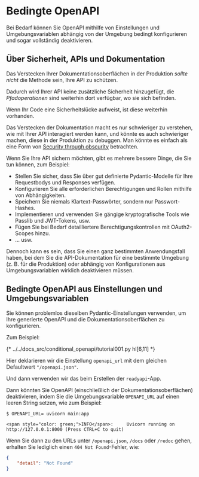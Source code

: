 # Bedingte OpenAPI

Bei Bedarf können Sie OpenAPI mithilfe von Einstellungen und Umgebungsvariablen abhängig von der Umgebung bedingt konfigurieren und sogar vollständig deaktivieren.

## Über Sicherheit, APIs und Dokumentation

Das Verstecken Ihrer Dokumentationsoberflächen in der Produktion *sollte nicht* die Methode sein, Ihre API zu schützen.

Dadurch wird Ihrer API keine zusätzliche Sicherheit hinzugefügt, die *Pfadoperationen* sind weiterhin dort verfügbar, wo sie sich befinden.

Wenn Ihr Code eine Sicherheitslücke aufweist, ist diese weiterhin vorhanden.

Das Verstecken der Dokumentation macht es nur schwieriger zu verstehen, wie mit Ihrer API interagiert werden kann, und könnte es auch schwieriger machen, diese in der Produktion zu debuggen. Man könnte es einfach als eine Form von <a href="https://de.wikipedia.org/wiki/Security_through_obscurity" class="external-link" target="_blank">Security through obscurity</a> betrachten.

Wenn Sie Ihre API sichern möchten, gibt es mehrere bessere Dinge, die Sie tun können, zum Beispiel:

* Stellen Sie sicher, dass Sie über gut definierte Pydantic-Modelle für Ihre Requestbodys und Responses verfügen.
* Konfigurieren Sie alle erforderlichen Berechtigungen und Rollen mithilfe von Abhängigkeiten.
* Speichern Sie niemals Klartext-Passwörter, sondern nur Passwort-Hashes.
* Implementieren und verwenden Sie gängige kryptografische Tools wie Passlib und JWT-Tokens, usw.
* Fügen Sie bei Bedarf detailliertere Berechtigungskontrollen mit OAuth2-Scopes hinzu.
* ... usw.

Dennoch kann es sein, dass Sie einen ganz bestimmten Anwendungsfall haben, bei dem Sie die API-Dokumentation für eine bestimmte Umgebung (z. B. für die Produktion) oder abhängig von Konfigurationen aus Umgebungsvariablen wirklich deaktivieren müssen.

## Bedingte OpenAPI aus Einstellungen und Umgebungsvariablen

Sie können problemlos dieselben Pydantic-Einstellungen verwenden, um Ihre generierte OpenAPI und die Dokumentationsoberflächen zu konfigurieren.

Zum Beispiel:

{* ../../docs_src/conditional_openapi/tutorial001.py hl[6,11] *}

Hier deklarieren wir die Einstellung `openapi_url` mit dem gleichen Defaultwert `"/openapi.json"`.

Und dann verwenden wir das beim Erstellen der `readyapi`-App.

Dann könnten Sie OpenAPI (einschließlich der Dokumentationsoberflächen) deaktivieren, indem Sie die Umgebungsvariable `OPENAPI_URL` auf einen leeren String setzen, wie zum Beispiel:

<div class="termy">

```console
$ OPENAPI_URL= uvicorn main:app

<span style="color: green;">INFO</span>:     Uvicorn running on http://127.0.0.1:8000 (Press CTRL+C to quit)
```

</div>

Wenn Sie dann zu den URLs unter `/openapi.json`, `/docs` oder `/redoc` gehen, erhalten Sie lediglich einen `404 Not Found`-Fehler, wie:

```JSON
{
    "detail": "Not Found"
}
```
